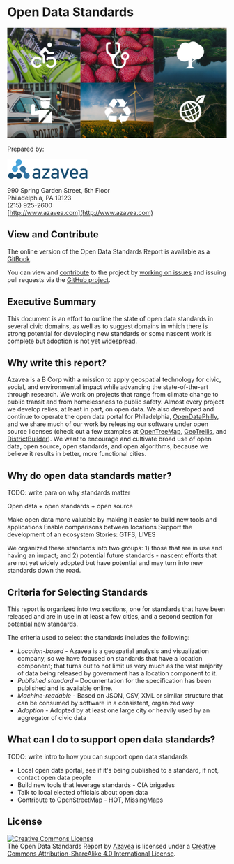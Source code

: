 # Open Data Standards
![](images/open-data-standards-tiles.jpg)

Prepared by:

![](images/azavea_trans_sm.png)

990 Spring Garden Street, 5th Floor<br>
Philadelphia, PA 19123<br>
(215) 925-2600<br>
[http://www.azavea.com](http://www.azavea.com)<br>

## View and Contribute
The online version of the Open Data Standards Report is available as a [GitBook](https://azavea.gitbooks.io/open-data-standards/content/).

You can view and [contribute](contribute.md) to the project by [working on issues](https://github.com/azavea/open-data-standards/issues/) and issuing pull requests via the [GitHub project](https://github.com/azavea/open-data-standards/).

## Executive Summary
This document is an effort to outline the state of open data standards in several civic domains, as well as to suggest domains in which there is strong potential for developing new standards or some nascent work is complete but adoption is not yet widespread.

## Why write this report?
Azavea is a B Corp with a mission to apply geospatial technology for civic, social, and environmental impact while advancing the state-of-the-art through research. We work on projects that range from climate change to public transit and from homelessness to public safety. Almost every project we develop relies, at least in part, on open data. We also developed and continue to operate the open data portal for Philadelphia, [OpenDataPhilly](http://www.opendataphilly.org/), and we share much of our work by releasing our software under open source licenses (check out a few examples at [OpenTreeMap](http://www.opentreemap.org/), [GeoTrellis](http://geotrellis.io), and [DistrictBuilder](http://www.districtbuilder.org/)). We want to encourage and cultivate broad use of open data, open source, open standards, and open algorithms, because we believe it results in better, more functional cities.


## Why do open data standards matter?
TODO: write para on why standards matter

Open data + open standards + open source

Make open data more valuable by making it easier to build new tools and applications
Enable comparisons between locations
Support the development of an ecosystem
Stories: GTFS, LIVES

We organized these standards into two groups: 1) those that are in use and having an impact; and 2) potential future standards - nascent efforts that are not yet widely adopted but have potential and may turn into new standards down the road.


## Criteria for Selecting Standards
This report is organized into two sections, one for standards that have been released and are in use in at least a few cities, and a second section for potential new standards.

The criteria used to select the standards includes the following:

 * *Location-based* - Azavea is a geospatial analysis and visualization company, so we have focused on standards that have a location component; that turns out to not limit us very much as the vast majority of data being released by government has a location component to it.
 * *Published standard* – Documentation for the specification has been published and is available online.
 * *Machine-readable* - Based on JSON, CSV, XML or similar structure that can be consumed by software in a consistent, organized way
 * *Adoption* - Adopted by at least one large city or heavily used by an aggregator of civic data

## What can I do to support open data standards?
TODO: write intro to how you can support open data standards
 * Local open data portal, see if it's being published to a standard, if not, contact open data people
 * Build new tools that leverage standards - CfA brigades
 * Talk to local elected officials about open data
 * Contribute to OpenStreetMap - HOT, MissingMaps


## License
<a rel="license" href="http://creativecommons.org/licenses/by-sa/4.0/"><img alt="Creative Commons License" style="border-width:0" src="https://i.creativecommons.org/l/by-sa/4.0/88x31.png" /></a><br>
The Open Data Standards Report by <a href="http://www.azavea.com">Azavea</a> is licensed under a <a rel="license" href="http://creativecommons.org/licenses/by-sa/4.0/">Creative Commons Attribution-ShareAlike 4.0 International License</a>.